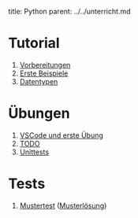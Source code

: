 title: Python
parent: ../../unterricht.md

# Tutorial
1. [Vorbereitungen](installation.html)
1. [Erste Beispiele](beispiele.html)
1. [Datentypen](datentypen.html)

# Übungen
1. [VSCode und erste Übung](homework1.html)
1. [TODO](homework2.html)
1. [Unittests](unittests.html)
<!-- Shuffle für Lieder -->

# Tests
1. [Mustertest](python_test.zip) ([Musterlösung](python_test_sample_solution.zip))
